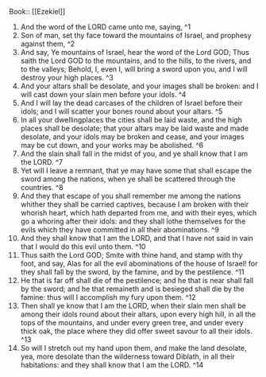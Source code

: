  Book:: [[Ezekiel]]
 1. And the word of the LORD came unto me, saying, ^1
 2. Son of man, set thy face toward the mountains of Israel, and prophesy against them, ^2
 3. And say, Ye mountains of Israel, hear the word of the Lord GOD; Thus saith the Lord GOD to the mountains, and to the hills, to the rivers, and to the valleys; Behold, I, even I, will bring a sword upon you, and I will destroy your high places. ^3
 4. And your altars shall be desolate, and your images shall be broken: and I will cast down your slain men before your idols. ^4
 5. And I will lay the dead carcases of the children of Israel before their idols; and I will scatter your bones round about your altars. ^5
 6. In all your dwellingplaces the cities shall be laid waste, and the high places shall be desolate; that your altars may be laid waste and made desolate, and your idols may be broken and cease, and your images may be cut down, and your works may be abolished. ^6
 7. And the slain shall fall in the midst of you, and ye shall know that I am the LORD. ^7
 8. Yet will I leave a remnant, that ye may have some that shall escape the sword among the nations, when ye shall be scattered through the countries. ^8
 9. And they that escape of you shall remember me among the nations whither they shall be carried captives, because I am broken with their whorish heart, which hath departed from me, and with their eyes, which go a whoring after their idols: and they shall lothe themselves for the evils which they have committed in all their abominations. ^9
 10. And they shall know that I am the LORD, and that I have not said in vain that I would do this evil unto them. ^10
 11. Thus saith the Lord GOD; Smite with thine hand, and stamp with thy foot, and say, Alas for all the evil abominations of the house of Israel! for they shall fall by the sword, by the famine, and by the pestilence. ^11
 12. He that is far off shall die of the pestilence; and he that is near shall fall by the sword; and he that remaineth and is besieged shall die by the famine: thus will I accomplish my fury upon them. ^12
 13. Then shall ye know that I am the LORD, when their slain men shall be among their idols round about their altars, upon every high hill, in all the tops of the mountains, and under every green tree, and under every thick oak, the place where they did offer sweet savour to all their idols. ^13
 14. So will I stretch out my hand upon them, and make the land desolate, yea, more desolate than the wilderness toward Diblath, in all their habitations: and they shall know that I am the LORD. ^14
